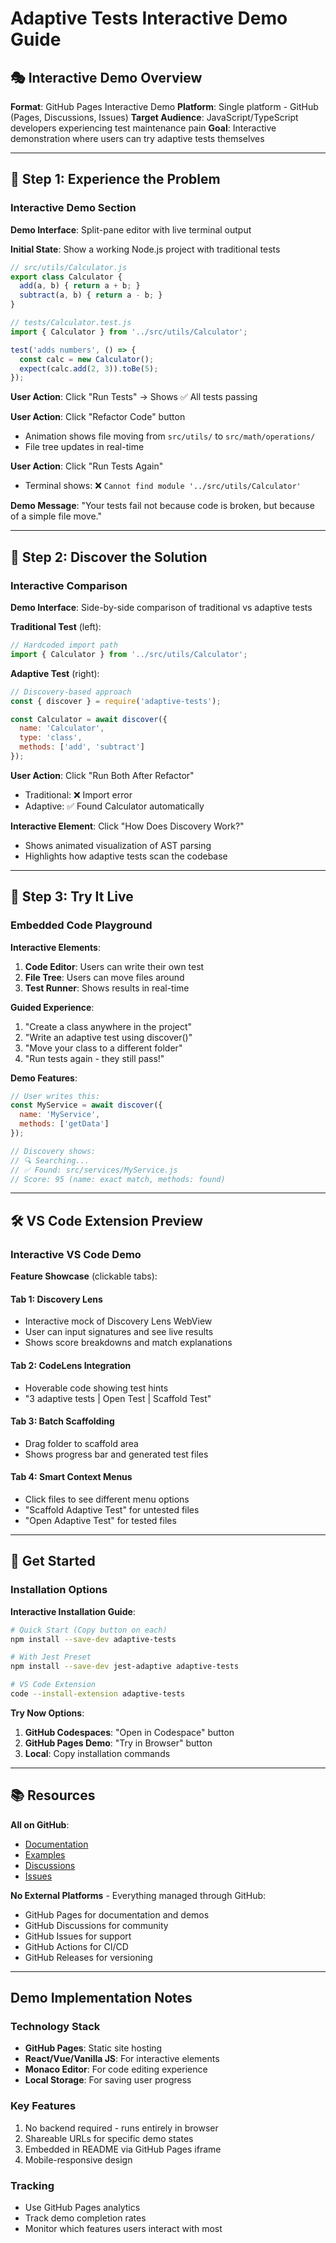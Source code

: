 # Adaptive Tests Interactive Demo Guide

## 🎭 Interactive Demo Overview

**Format**: GitHub Pages Interactive Demo
**Platform**: Single platform - GitHub (Pages, Discussions, Issues)
**Target Audience**: JavaScript/TypeScript developers experiencing test maintenance pain
**Goal**: Interactive demonstration where users can try adaptive tests themselves

---

## 🔴 Step 1: Experience the Problem

### Interactive Demo Section

**Demo Interface**: Split-pane editor with live terminal output

**Initial State**: Show a working Node.js project with traditional tests

```javascript
// src/utils/Calculator.js
export class Calculator {
  add(a, b) { return a + b; }
  subtract(a, b) { return a - b; }
}

// tests/Calculator.test.js
import { Calculator } from '../src/utils/Calculator';

test('adds numbers', () => {
  const calc = new Calculator();
  expect(calc.add(2, 3)).toBe(5);
});
```

**User Action**: Click "Run Tests" → Shows ✅ All tests passing

**User Action**: Click "Refactor Code" button

- Animation shows file moving from `src/utils/` to `src/math/operations/`
- File tree updates in real-time

**User Action**: Click "Run Tests Again"

- Terminal shows: ❌ `Cannot find module '../src/utils/Calculator'`

**Demo Message**: "Your tests fail not because code is broken, but because of a simple file move."

---

## 🌟 Step 2: Discover the Solution

### Interactive Comparison

**Demo Interface**: Side-by-side comparison of traditional vs adaptive tests

**Traditional Test** (left):

```javascript
// Hardcoded import path
import { Calculator } from '../src/utils/Calculator';
```

**Adaptive Test** (right):

```javascript
// Discovery-based approach
const { discover } = require('adaptive-tests');

const Calculator = await discover({
  name: 'Calculator',
  type: 'class',
  methods: ['add', 'subtract']
});
```

**User Action**: Click "Run Both After Refactor"

- Traditional: ❌ Import error
- Adaptive: ✅ Found Calculator automatically

**Interactive Element**: Click "How Does Discovery Work?"

- Shows animated visualization of AST parsing
- Highlights how adaptive tests scan the codebase

---

## 🎯 Step 3: Try It Live

### Embedded Code Playground

**Interactive Elements**:

1. **Code Editor**: Users can write their own test
2. **File Tree**: Users can move files around
3. **Test Runner**: Shows results in real-time

**Guided Experience**:

1. "Create a class anywhere in the project"
2. "Write an adaptive test using discover()"
3. "Move your class to a different folder"
4. "Run tests again - they still pass!"

**Demo Features**:

```javascript
// User writes this:
const MyService = await discover({
  name: 'MyService',
  methods: ['getData']
});

// Discovery shows:
// 🔍 Searching...
// ✅ Found: src/services/MyService.js
// Score: 95 (name: exact match, methods: found)
```

---

## 🛠️ VS Code Extension Preview

### Interactive VS Code Demo

**Feature Showcase** (clickable tabs):

#### Tab 1: Discovery Lens

- Interactive mock of Discovery Lens WebView
- User can input signatures and see live results
- Shows score breakdowns and match explanations

#### Tab 2: CodeLens Integration

- Hoverable code showing test hints
- "3 adaptive tests | Open Test | Scaffold Test"

#### Tab 3: Batch Scaffolding

- Drag folder to scaffold area
- Shows progress bar and generated test files

#### Tab 4: Smart Context Menus

- Click files to see different menu options
- "Scaffold Adaptive Test" for untested files
- "Open Adaptive Test" for tested files

---

## 🚀 Get Started

### Installation Options

**Interactive Installation Guide**:

```bash
# Quick Start (Copy button on each)
npm install --save-dev adaptive-tests

# With Jest Preset
npm install --save-dev jest-adaptive adaptive-tests

# VS Code Extension
code --install-extension adaptive-tests
```

**Try Now Options**:

1. **GitHub Codespaces**: "Open in Codespace" button
2. **GitHub Pages Demo**: "Try in Browser" button
3. **Local**: Copy installation commands

---

## 📚 Resources

**All on GitHub**:

- [Documentation](https://anon57396.github.io/adaptive-tests/)
- [Examples](https://github.com/anon57396/adaptive-tests/tree/main/examples)
- [Discussions](https://github.com/anon57396/adaptive-tests/discussions)
- [Issues](https://github.com/anon57396/adaptive-tests/issues)

**No External Platforms** - Everything managed through GitHub:

- GitHub Pages for documentation and demos
- GitHub Discussions for community
- GitHub Issues for support
- GitHub Actions for CI/CD
- GitHub Releases for versioning

---

## Demo Implementation Notes

### Technology Stack

- **GitHub Pages**: Static site hosting
- **React/Vue/Vanilla JS**: For interactive elements
- **Monaco Editor**: For code editing experience
- **Local Storage**: For saving user progress

### Key Features

1. No backend required - runs entirely in browser
2. Shareable URLs for specific demo states
3. Embedded in README via GitHub Pages iframe
4. Mobile-responsive design

### Tracking

- Use GitHub Pages analytics
- Track demo completion rates
- Monitor which features users interact with most
